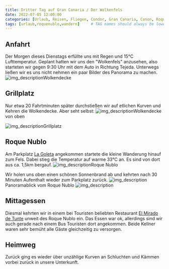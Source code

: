 ```yaml
---
title: Dritter Tag auf Gran Canaria / Der Wolkenfels
date: 2022-07-05 12:00:00
categories: [Urlaub, Reisen, Fliegen, Condor, Gran Canaria, Canon, Roque Nublo]
tags: [urlaub,roquenublo,wandern]     # TAG names should always be lowercase
---
```

## Anfahrt
Der Morgen dieses Dienstags erfüllte uns mit Regen und 15°C Lufttemperatur. Geplant hatten wir uns den "Wolkenfels" anzusehen, also starteten wir gegen 9:30 Uhr mit dem Auto in Richtung Tejeda. Unterwegs ließen wir es uns nicht nehmen ein paar Bilder des Panorama zu machen.
![img_description](https://images.cstrube.de/web/blog/grancanaria/Gran_Canaria-050065.jpg)Wolkendecke

## Grillplatz
Nur etwa 20 Fahrtminuten später durchstießen wir auf etlichen Kurven und Kehren die Wolkendecke. Aber seht selbst:
![img_description](https://images.cstrube.de/web/blog/grancanaria/Gran_Canaria-050059.jpg)Wolkendecke von oben

![img_description](https://images.cstrube.de/web/blog/grancanaria/Gran_Canaria-050050.jpg)Grillplatz

## Roque Nublo 
Am Parkplatz 
[La Goleta](https://maps.apple.com/?address=GC-600,%2035368%20San%20Bartolom%C3%A9%20de%20Tirajana,%20Las%20Palmas,%20Spanien&ll=27.965656,-15.601537&q=Stecknadel&_ext=EiYpZyJecQ/2O0Axc+HM/pc2L8A5Y82pKVz4O0BBK0UE42IxL8BQBA%3D%3D) angekommen startete die kleine Wanderung hinauf zum Fels. Dabei stieg die Temperatur auf warme 33°C an. Es sind von dort aus ca. 1,5km bergauf.
![img_description](https://images.cstrube.de/web/blog/grancanaria/Gran_Canaria-050015.jpg)Roque Nublo

Wir holen uns oben einen schönen Sonnenbrand ab und kehrten nach 30 Minuten Aufenthalt wieder zum Parkplatz zurück.
![img_description](https://images.cstrube.de/web/blog/grancanaria/Gran_Canaria-0168-1.jpg)Panoramablick vom Roque Nublo
![img_description](https://images.cstrube.de/web/blog/grancanaria/Gran_Canaria-050017.jpg)
## Mittagessen
Diesmal kehrten wir in einem bei Touristen beliebten Restaurant [El Mirado de Tunte](https://maps.apple.com/?address=GC-60,%2035290%20San%20Bartolom%C3%A9%20de%20Tirajana,%20Palmas,%20Spain&auid=10930447208227465689&ll=27.918086,-15.572086&lsp=9902&q=El%20Mirador%20de%20Tunte&_ext=CjIKBQgEEM4BCgQIBRADCgQIBhAUCgQIChAACgQIUhABCgQIVRAOCgQIWRABCgUIpAEQARIkKeulEMjM6jtAMVumfMRtJS/AOYMuhoZC6ztAQaUbY0NjJC/A) unweit des Roque Nublo ein. Das Essen war ok, allerdings sind wir auch gerade nach einem Bus Touristen dort angekommen. Beide Kellner waren sehr bemüht alle Gäste gleichzeitig zu versorgen.
## Heimweg
Zurück ging es wieder über unzählige Kurven an Schluchten und Kämmen vorbei zurück in unsere Unterkunft.
